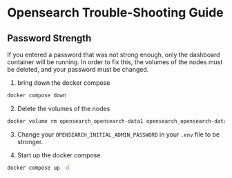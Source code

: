 # Opensearch Trouble-Shooting Guide

## Password Strength

If you entered a password that was not strong enough, only the dashboard container will be running.
In order to fix this, the volumes of the nodes must be deleted, and your password must be changed.

1. bring down the docker compose
```bash
docker compose down
```

2. Delete the volumes of the nodes
```bash
docker volume rm opensearch_opensearch-data1 opensearch_opensearch-data2
```

3. Change your `OPENSEARCH_INITIAL_ADMIN_PASSWORD` in your `.env` file to be stronger.

4. Start up the docker compose 
```bash
docker compose up -d
```
